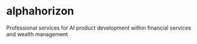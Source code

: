 # alphahorizon
Professional services for AI product development within financial services and wealth management
